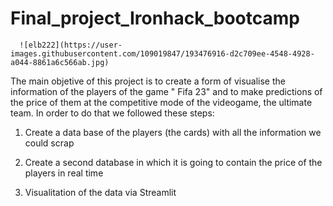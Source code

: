 # Final_project_Ironhack_bootcamp

      ![elb222](https://user-images.githubusercontent.com/109019847/193476916-d2c709ee-4548-4928-a044-8861a6c566ab.jpg)

The main objetive of this project is to create a form of visualise the information of the players of the game " Fifa 23" and to make predictions of the price of them at the competitive mode of the videogame, the ultimate team. In order to do that we followed these steps:


1)  Create a data base of the players (the cards) with all the information we could scrap

2)  Create a second database in which it is going to contain the price of the players in real time

3) Visualitation of the data via Streamlit


